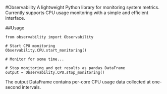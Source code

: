 #Observability
A lightweight Python library for monitoring system metrics. Currently supports CPU usage monitoring with a simple and efficient interface.

##Usage
```
from observability import Observability

# Start CPU monitoring
Observability.CPU.start_monitoring()

# Monitor for some time...

# Stop monitoring and get results as pandas DataFrame
output = Observability.CPU.stop_monitoring()
```

The output DataFrame contains per-core CPU usage data collected at one-second intervals.
